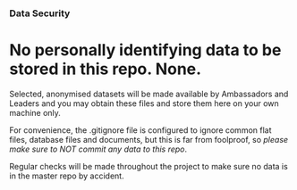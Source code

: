### Data Security

# No personally identifying data to be stored in this repo. None.

Selected, anonymised datasets will be made available by Ambassadors and Leaders and you may obtain these files and store them here on your own machine only.

For convenience, the .gitignore file is configured to ignore common flat files, database files and documents, but this is far from foolproof, so _please make sure to NOT commit any data to this repo_. 

Regular checks will be made throughout the project to make sure no data is in the master repo by accident.


